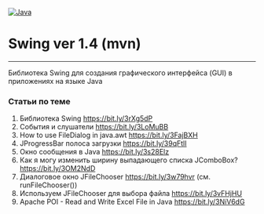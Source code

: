 [![Java](https://img.shields.io/badge/Java-E43222??style=for-the-badge&logo=java&logoColor=FFFFFF)](https://java.com/)

# Swing ver 1.4 (mvn)
-------
Библиотека Swing для создания графического интерфейса (GUI) в приложениях на языке Java

### Статьи по теме
1. Библиотека Swing https://bit.ly/3rXg5dP
2. События и слушатели https://bit.ly/3LoMuBB
3. How to use FileDialog in java.awt https://bit.ly/3FajBXH
4. JProgressBar полоса загрузки https://bit.ly/39qFtlI
5. Окно сообщения в Java https://bit.ly/3s28Elz
6. Как я могу изменить ширину выпадающего списка JComboBox? https://bit.ly/3OM2NdD
7. Диалоговое окно JFileChooser https://bit.ly/3w79hvr (см. runFileChooser())
8. Используем JFileChooser для выбора файла https://bit.ly/3vFHjHU
9. Apache POI - Read and Write Excel File in Java https://bit.ly/3NiV6dG